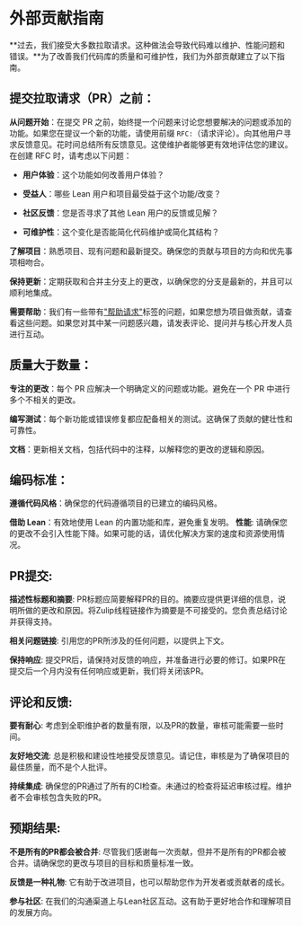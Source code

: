 外部贡献指南
============

**过去，我们接受大多数拉取请求。这种做法会导致代码难以维护、性能问题和错误。**为了改善我们代码库的质量和可维护性，我们为外部贡献建立了以下指南。

提交拉取请求（PR）之前：
------

**从问题开始**：在提交 PR 之前，始终提一个问题来讨论您想要解决的问题或添加的功能。如果您在提议一个新的功能，请使用前缀 `RFC:`（请求评论）。向其他用户寻求反馈意见。花时间总结所有反馈意见。这使维护者能够更有效地评估您的建议。在创建 RFC 时，请考虑以下问题：

  - **用户体验**：这个功能如何改善用户体验？

  - **受益人**：哪些 Lean 用户和项目最受益于这个功能/改变？

  - **社区反馈**：您是否寻求了其他 Lean 用户的反馈或见解？

  - **可维护性**：这个变化是否能简化代码维护或简化其结构？

**了解项目**：熟悉项目、现有问题和最新提交。确保您的贡献与项目的方向和优先事项相吻合。

**保持更新**：定期获取和合并主分支上的更改，以确保您的分支是最新的，并且可以顺利地集成。

**需要帮助**：我们有一些带有["帮助请求"](https://github.com/leanprover/lean4/issues?q=is%3Aissue+is%3Aopen+label%3A%22help+wanted%22)标签的问题，如果您想为项目做贡献，请查看这些问题。如果您对其中某一问题感兴趣，请发表评论、提问并与核心开发人员进行互动。

质量大于数量：
----------

**专注的更改**：每个 PR 应解决一个明确定义的问题或功能。避免在一个 PR 中进行多个不相关的更改。

**编写测试**：每个新功能或错误修复都应配备相关的测试。这确保了贡献的健壮性和可靠性。

**文档**：更新相关文档，包括代码中的注释，以解释您的更改的逻辑和原因。

编码标准：
----

**遵循代码风格**：确保您的代码遵循项目的已建立的编码风格。

**借助 Lean**：有效地使用 Lean 的内置功能和库，避免重复发明。
**性能**: 请确保您的更改不会引入性能下降。如果可能的话，请优化解决方案的速度和资源使用情况。

PR提交:
---

**描述性标题和摘要**: PR标题应简要解释PR的目的。摘要应提供更详细的信息，说明所做的更改和原因。将Zulip线程链接作为摘要是不可接受的。您负责总结讨论并获得支持。

**相关问题链接**: 引用您的PR所涉及的任何问题，以提供上下文。

**保持响应**: 提交PR后，请保持对反馈的响应，并准备进行必要的修订。如果PR在提交后一个月内没有任何响应或更新，我们将关闭该PR。

评论和反馈:
----

**要有耐心**: 考虑到全职维护者的数量有限，以及PR的数量，审核可能需要一些时间。

**友好地交流**: 总是积极和建设性地接受反馈意见。请记住，审核是为了确保项目的最佳质量，而不是个人批评。

**持续集成**: 确保您的PR通过了所有的CI检查。未通过的检查将延迟审核过程。维护者不会审核包含失败的PR。

预期结果:
----

**不是所有的PR都会被合并**: 尽管我们感谢每一次贡献，但并不是所有的PR都会被合并。请确保您的更改与项目的目标和质量标准一致。

**反馈是一种礼物**: 它有助于改进项目，也可以帮助您作为开发者或贡献者的成长。

**参与社区**: 在我们的沟通渠道上与Lean社区互动。这有助于更好地合作和理解项目的发展方向。